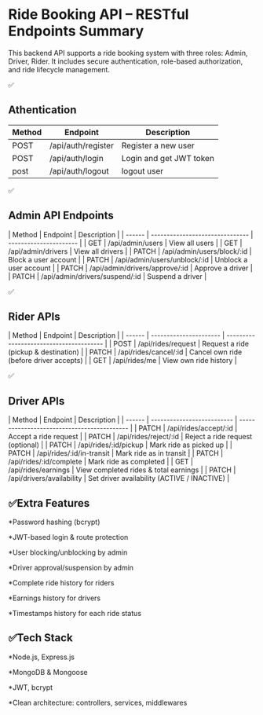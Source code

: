<h1>Ride Booking API – RESTful Endpoints Summary</h1>

This backend API supports a ride booking system with three roles: Admin, Driver, Rider. It includes secure authentication, role-based authorization, and ride lifecycle management.

✅<h2>Athentication</h2>

| Method | Endpoint           | Description             |
| ------ | ------------------ | ----------------------- |
| POST   | /api/auth/register | Register a new user     |
| POST   | /api/auth/login    | Login and get JWT token |
| post   | /api/auth/logout   | logout user             |



✅<h2>Admin API Endpoints</h2>
| Method | Endpoint                        | Description            |
| ------ | ------------------------------- | ---------------------- |
| GET    | /api/admin/users                | View all users         |
| GET    | /api/admin/drivers              | View all drivers       |
| PATCH  | /api/admin/users/block/\:id     | Block a user account   |
| PATCH  | /api/admin/users/unblock/\:id   | Unblock a user account |
| PATCH  | /api/admin/drivers/approve/\:id | Approve a driver       |
| PATCH  | /api/admin/drivers/suspend/\:id | Suspend a driver       |



✅<h2>Rider APIs</h2>
| Method | Endpoint               | Description                             |
| ------ | ---------------------- | --------------------------------------- |
| POST   | /api/rides/request     | Request a ride (pickup & destination)   |
| PATCH  | /api/rides/cancel/\:id | Cancel own ride (before driver accepts) |
| GET    | /api/rides/me          | View own ride history                   |



✅<h2>Driver APIs</h2>
| Method | Endpoint                   | Description                                 |
| ------ | -------------------------- | ------------------------------------------- |
| PATCH  | /api/rides/accept/\:id     | Accept a ride request                       |
| PATCH  | /api/rides/reject/\:id     | Reject a ride request (optional)            |
| PATCH  | /api/rides/\:id/pickup     | Mark ride as picked up                      |
| PATCH  | /api/rides/\:id/in-transit | Mark ride as in transit                     |
| PATCH  | /api/rides/\:id/complete   | Mark ride as completed                      |
| GET    | /api/rides/earnings        | View completed rides & total earnings       |
| PATCH  | /api/drivers/availability  | Set driver availability (ACTIVE / INACTIVE) |

<h2>✅Extra Features</h2>
*Password hashing (bcrypt)

*JWT-based login & route protection

*User blocking/unblocking by admin

*Driver approval/suspension by admin

*Complete ride history for riders

*Earnings history for drivers

*Timestamps history for each ride status



<h2>✅Tech Stack</h2>
*Node.js, Express.js

*MongoDB & Mongoose

*JWT, bcrypt

*Clean architecture: controllers, services, middlewares




